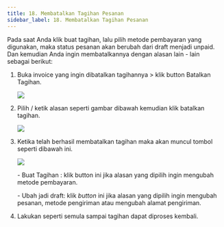 ```yaml
---
title: 18. Membatalkan Tagihan Pesanan
sidebar_label: 18. Membatalkan Tagihan Pesanan
---
```

P﻿ada saat Anda klik buat tagihan, lalu pilih metode pembayaran yang digunakan, maka status pesanan akan berubah dari draft menjadi unpaid. Dan kemudian Anda ingin membatalkannya dengan alasan lain - lain sebagai berikut:

1. B﻿uka invoice yang ingin dibatalkan tagihannya > klik button Batalkan Tagihan.

   ![](/img/18.-button-untuk-membatalkan-tagihan-metode-pembayaran-bank-transfer.png)
2. P﻿ilih / ketik alasan seperti gambar dibawah kemudian klik batalkan tagihan. 

   ![](/img/18.-tampilan-ketika-klik-button-batalkan-tagihan.png)
3. K﻿etika telah berhasil membatalkan tagihan maka akan muncul tombol seperti dibawah ini.

   ![](/img/18.-button-setelah-berhasil-klik-batalkan-tagihan.png)

   \-﻿ Buat Tagihan : klik button ini jika alasan yang dipilih ingin mengubah metode pembayaran.

   \-﻿ U﻿bah jadi draft: klik *button* ini jika alasan yang dipilih ingin mengubah pesanan, metode pengiriman atau mengubah alamat pengiriman.
4. L﻿akukan seperti semula sampai tagihan dapat diproses kembali.